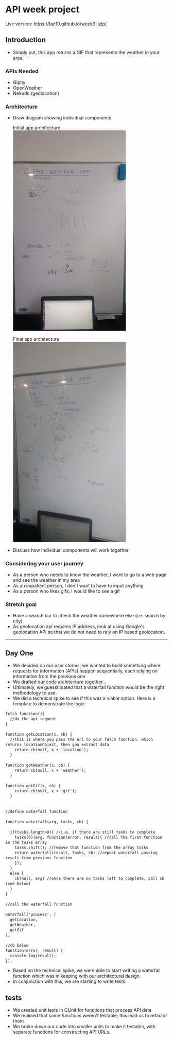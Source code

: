 # API week project

Live version: https://fac10.github.io/week3-jzlp/

## Introduction

- Simply put, this app returns a GIF that represents the weather in your area.

### APIs Needed

- Giphy
- OpenWeather
- Nekudo (geolocation)

### Architecture

- Draw diagram showing individual components

  Initial app architecture<br>
    <img alt='Initial app architecture' src='demo/initial_arch.jpg' width=350px>

  Final app architecture<br>
    <img alt='Final app architecture' src='demo/final_arch.jpg' width=350px>

- Discuss how individual components will work together

### Considering your user journey

- As a person who needs to know the weather, I want to go to a web page and see the weather in my area
- As an impatient person, I don't want to have to input anything
- As a person who likes gifs, I would like to see a gif

### Stretch goal
- Have a search bar to check the weather somewhere else (i.e. search by city)
- As geolocation api requires IP address, look at using Google's geolocation API so that we do not need to rely on IP based geolocation.

---

## Day One

- We decided on our user stories; we wanted to build something where requests for information (APIs) happen sequentially, each relying on information from the previous one.
- We drafted our code architecture together...
- Ultimately, we guesstimated that a waterfall function would be the right methodology to use.
- We did a technical spike to see if this was a viable option. Here is a template to demonstrate the logic:

```
fetch function(){
  //do the api request
}

function getLocation(x, cb) {
  //this is where you pass the url to your fetch function, which returns locationObject, then you extract data
    return cb(null, x + 'location');
  }

function getWeather(x, cb) {
    return cb(null, x + 'weather');
  }

function getGif(x, cb) {
    return cb(null, x + 'gif');
  }


//define waterfall function

function waterfall(arg, tasks, cb) {

  if(tasks.length>0){ //i.e. if there are still tasks to complete
    tasks[0](arg, function(error, result){ //call the first function in the tasks array
    tasks.shift(); //remove that function from the array tasks
    return waterfall(result, tasks, cb) //repeat waterfall passing result from previous function
    });
  }
  else {
    cb(null, arg) //once there are no tasks left to complete, call cb (see below)
  }
}

//call the waterfall function

waterfall('process', [
  getLocation,
  getWeather,
  getGif
],

//cb below
function(error, result) {
  console.log(result);
});
```

- Based on the technical spike, we were able to start writing a waterfall function which was in keeping with our architectural design.
- In conjunction with this, we are starting to write tests.

## tests

- We created unit tests in QUnit for functions that process API data
- We realised that some functions weren't testable; this lead us to refactor them
- We broke down our code into smaller units to make it testable, with separate functions for constructing API URLs.
 
